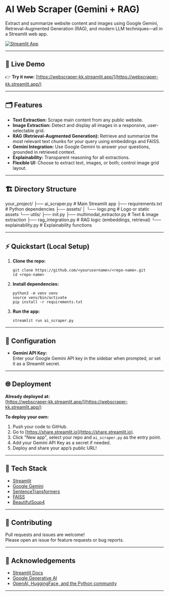 # AI Web Scraper (Gemini + RAG)

Extract and summarize website content and images using Google Gemini, Retrieval-Augmented Generation (RAG), and modern LLM techniques—all in a Streamlit web app.

[![Streamlit App](https://static.streamlit.io/badges/streamlit_badge_black_white.svg)](https://webscraper-kk.streamlit.app/)

---

## 🚀 Live Demo

👉 **Try it now:** [https://webscraper-kk.streamlit.app/](https://webscraper-kk.streamlit.app/)

---

## 🗂️ Features

- **Text Extraction:** Scrape main content from any public website.
- **Image Extraction:** Detect and display all images in a responsive, user-selectable grid.
- **RAG (Retrieval-Augmented Generation):** Retrieve and summarize the most relevant text chunks for your query using embeddings and FAISS.
- **Gemini Integration:** Use Google Gemini to answer your questions, grounded in retrieved context.
- **Explainability:** Transparent reasoning for all extractions.
- **Flexible UI:** Choose to extract text, images, or both; control image grid layout.

---

## 🏗️ Directory Structure

your_project/
├── ai_scraper.py # Main Streamlit app
├── requirements.txt # Python dependencies
├── assets/
│ └── logo.png # Logo or static assets
└── utils/
├── init.py
├── multimodal_extractor.py # Text & image extraction
├── rag_integration.py # RAG logic (embeddings, retrieval)
└── explainability.py # Explainability functions

---

## ⚡ Quickstart (Local Setup)

1. **Clone the repo:**
    ```
    git clone https://github.com/<yourusername>/<repo-name>.git
    cd <repo-name>
    ```

2. **Install dependencies:**
    ```
    python3 -m venv venv
    source venv/bin/activate
    pip install -r requirements.txt
    ```

3. **Run the app:**
    ```
    streamlit run ai_scraper.py
    ```

---

## 🔑 Configuration

- **Gemini API Key:**  
  Enter your Google Gemini API key in the sidebar when prompted, or set it as a Streamlit secret.

---

## 🌐 Deployment

**Already deployed at:**  
[https://webscraper-kk.streamlit.app/](https://webscraper-kk.streamlit.app/)

**To deploy your own:**
1. Push your code to GitHub.
2. Go to [https://share.streamlit.io](https://share.streamlit.io).
3. Click "New app", select your repo and `ai_scraper.py` as the entry point.
4. Add your Gemini API Key as a secret if needed.
5. Deploy and share your app’s public URL!

---

## 🤖 Tech Stack

- [Streamlit](https://streamlit.io/)
- [Google Gemini](https://ai.google.dev/)
- [SentenceTransformers](https://www.sbert.net/)
- [FAISS](https://github.com/facebookresearch/faiss)
- [BeautifulSoup4](https://www.crummy.com/software/BeautifulSoup/)

---

## 🤝 Contributing

Pull requests and issues are welcome!  
Please open an issue for feature requests or bug reports.


---

## 🙏 Acknowledgements

- [Streamlit Docs](https://docs.streamlit.io/)
- [Google Generative AI](https://ai.google.dev/)
- [OpenAI, HuggingFace, and the Python community](https://huggingface.co/)

---

